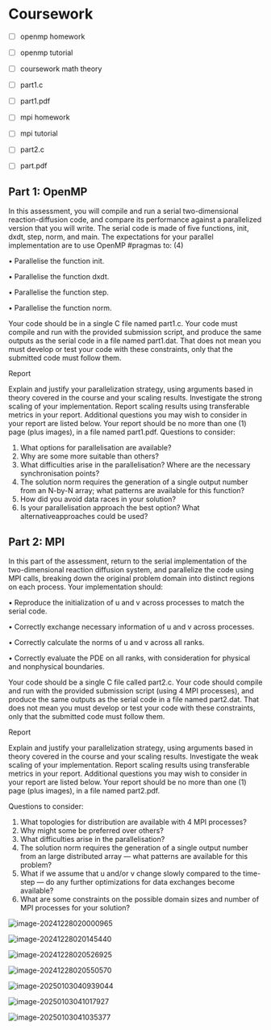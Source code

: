 # Coursework

- [ ] openmp homework
- [ ] openmp tutorial
- [ ] coursework math theory
- [ ] part1.c
- [ ] part1.pdf
- [ ] mpi homework
- [ ] mpi tutorial
- [ ] part2.c
- [ ] part.pdf







## Part 1: OpenMP

In this assessment, you will compile and run a serial two-dimensional reaction-diffusion code, and compare its performance against a parallelized version that you will write. The serial code is made of five functions, init, dxdt, step, norm, and main. The expectations for your parallel implementation are to use OpenMP #pragmas to: (4)

• Parallelise the function init.

• Parallelise the function dxdt.

• Parallelise the function step.

• Parallelise the function norm.

Your code should be in a single C file named part1.c. Your code must compile and run with the provided submission script, and produce the same outputs as the serial code in a file named part1.dat. That does not mean you must develop or test your code with these constraints, only that the submitted code must follow them.

Report

Explain and justify your parallelization strategy, using arguments based in theory covered in the course and your scaling results. Investigate the strong scaling of your implementation. Report scaling results using transferable metrics in your report. Additional questions you may wish to consider in your report are listed below. Your report should be no more than one (1) page (plus images), in a file named part1.pdf.
Questions to consider: 
1. What options for parallelisation are available? 
2. Why are some more suitable than others? 
3. What difficulties arise in the parallelisation? Where are the necessary synchronisation points? 
4. The solution norm requires the generation of a single output number from an N-by-N array; what patterns are available for this function? 
5. How did you avoid data races in your solution? 
6. Is your parallelisation approach the best option? What alternativeapproaches could be used?





## Part 2: MPI

In this part of the assessment, return to the serial implementation of the two-dimensional reaction diffusion system, and parallelize the code using MPI calls, breaking down the original problem domain into distinct regions on each process. Your implementation should:

• Reproduce the initialization of u and v across processes to match the serial code.

• Correctly exchange necessary information of u and v across processes.

• Correctly calculate the norms of u and v across all ranks.

• Correctly evaluate the PDE on all ranks, with consideration for physical and nonphysical boundaries.

Your code should be a single C file called part2.c. Your code should compile and run with the provided submission script (using 4 MPI processes), and produce the same outputs as the serial code in a file named part2.dat. That does not mean you must develop or test your code with these constraints, only that the submitted code must follow them.

Report

Explain and justify your parallelization strategy, using arguments based in theory covered in the course and your scaling results. Investigate the weak scaling of your implementation.
Report scaling results using transferable metrics in your report. Additional questions you may wish to consider in your report are listed below. Your report should be no more than one (1) page (plus images), in a file named part2.pdf.

Questions to consider: 
1. What topologies for distribution are available with 4 MPI processes?
2. Why might some be preferred over others? 
3. What difficulties arise in the parallelisation?
4. The solution norm requires the generation of a single output number from an large distributed array — what patterns are available for this problem?
5. What if we assume that u and/or v change slowly compared to the time-step — do any further optimizations for data exchanges become available? 
6. What are some constraints on the possible domain sizes and number of MPI processes for your solution?

![image-20241228020000965](https://wichaiblog-1316355194.cos.ap-hongkong.myqcloud.com/image-20241228020000965.png)

![image-20241228020145440](https://wichaiblog-1316355194.cos.ap-hongkong.myqcloud.com/image-20241228020145440.png)

![image-20241228020526925](https://wichaiblog-1316355194.cos.ap-hongkong.myqcloud.com/image-20241228020526925.png)

![image-20241228020550570](https://wichaiblog-1316355194.cos.ap-hongkong.myqcloud.com/image-20241228020550570.png)

![image-20250103040939044](https://wichaiblog-1316355194.cos.ap-hongkong.myqcloud.com/image-20250103040939044.png)

![image-20250103041017927](https://wichaiblog-1316355194.cos.ap-hongkong.myqcloud.com/image-20250103041017927.png)

![image-20250103041035377](https://wichaiblog-1316355194.cos.ap-hongkong.myqcloud.com/image-20250103041035377.png)